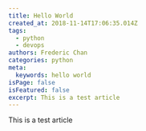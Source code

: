 ```yaml
---
title: Hello World
created_at: 2018-11-14T17:06:35.014Z
tags:
  - python
  - devops
authors: Frederic Chan
categories: python
meta:
  keywords: hello world
isPage: false
isFeatured: false
excerpt: This is a test article
---
```

This is a test article
